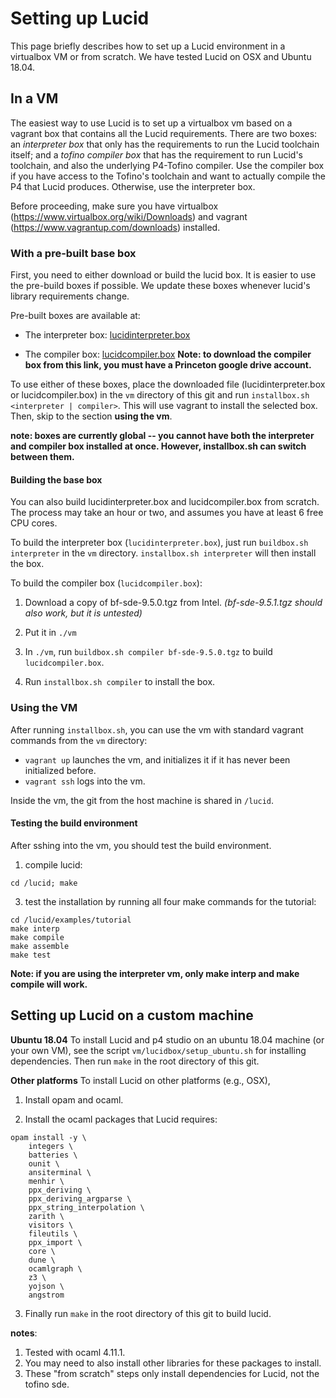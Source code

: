 # Setting up Lucid

This page briefly describes how to set up a Lucid environment in a virtualbox VM or from scratch. We have tested Lucid on OSX and Ubuntu 18.04. 


## In a VM
The easiest way to use Lucid is to set up a virtualbox vm based on a vagrant box that contains all the Lucid requirements. There are two boxes: an *interpreter box* that only has the requirements to run the Lucid toolchain itself; and a *tofino compiler box* that has the requirement to run Lucid's toolchain, and also the underlying P4-Tofino compiler. Use the compiler box if you have access to the Tofino's toolchain and want to actually compile the P4 that Lucid produces. Otherwise, use the interpreter box. 

Before proceeding, make sure you have virtualbox (https://www.virtualbox.org/wiki/Downloads) and vagrant (https://www.vagrantup.com/downloads) installed. 

### With a pre-built base box

First, you need to either download or build the lucid box. It is easier to use the pre-build boxes if possible. We update these boxes whenever lucid's library requirements change. 

Pre-built boxes are available at: 

- The interpreter box: [lucidinterpreter.box](https://drive.google.com/file/d/1bIQXSOM4vZfL3hcz2JJhXKWxNHTNAtpk/view?usp=sharing)

- The compiler box: [lucidcompiler.box](https://drive.google.com/file/d/1wu8PjGdebsHAlj6JwlX0iWp8IFmkx38j/view?usp=sharing) **Note: to download the compiler box from this link, you must have a Princeton google drive account.**

To use either of these boxes, place the downloaded file (lucidinterpreter.box or lucidcompiler.box) in the ``vm`` directory of this git and run ``installbox.sh <interpreter | compiler>``. This will use vagrant to install the selected box. Then, skip to the section **using the vm**.

**note: boxes are currently global -- you cannot have both the interpreter and compiler box installed at once. However, installbox.sh can switch between them.**


#### Building the base box

You can also build lucidinterpreter.box and lucidcompiler.box from scratch. The process may take an hour or two, and assumes you have at least 6 free CPU cores. 

To build the interpreter box (``lucidinterpreter.box``), just run ``buildbox.sh interpreter`` in the ``vm`` directory. ``installbox.sh interpreter`` will then install the box. 

To build the compiler box (``lucidcompiler.box``): 

1. Download a copy of bf-sde-9.5.0.tgz from Intel. *(bf-sde-9.5.1.tgz should also work, but it is untested)*

2. Put it in ``./vm``

3. In ``./vm``, run ``buildbox.sh compiler bf-sde-9.5.0.tgz`` to build ``lucidcompiler.box``.

4. Run ``installbox.sh compiler`` to install the box.


### Using the VM

After running ``installbox.sh``, you can use the vm with standard vagrant commands from the ``vm`` directory:

- ``vagrant up`` launches the vm, and initializes it if it has never been initialized before. 
- ``vagrant ssh`` logs into the vm.

Inside the vm, the git from the host machine is shared in ``/lucid``. 

#### Testing the build environment

After sshing into the vm, you should test the build environment.

1. compile lucid: 
```
cd /lucid; make
```
3. test the installation by running all four make commands for the tutorial: 
```
cd /lucid/examples/tutorial
make interp
make compile
make assemble
make test
```

**Note: if you are using the interpreter vm, only make interp and make compile will work.**


## Setting up Lucid on a custom machine

**Ubuntu 18.04** To install Lucid and p4 studio on an ubuntu 18.04 machine (or your own VM), see the script ``vm/lucidbox/setup_ubuntu.sh`` for installing dependencies. Then run ``make`` in the root directory of this git. 

**Other platforms** To install Lucid on other platforms (e.g., OSX), 

1. Install opam and ocaml. 

2. Install the ocaml packages that Lucid requires: 
```
opam install -y \
    integers \
    batteries \
    ounit \
    ansiterminal \
    menhir \
    ppx_deriving \
    ppx_deriving_argparse \
    ppx_string_interpolation \
    zarith \
    visitors \
    fileutils \
    ppx_import \
    core \
    dune \
    ocamlgraph \
    z3 \
    yojson \
    angstrom
```

3. Finally run ``make`` in the root directory of this git to build lucid.

**notes**: 
1. Tested with ocaml 4.11.1. 
2. You may need to also install other libraries for these packages to install. 
3. These "from scratch" steps only install dependencies for Lucid, not the tofino sde. 
